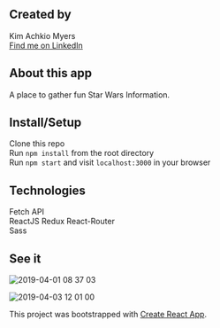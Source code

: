 ## Created by
Kim Achkio Myers  
[Find me on LinkedIn](https://www.linkedin.com/in/kimberly-achkio-myers-85107a2b/)

## About this app

A place to gather fun Star Wars Information.

## Install/Setup

Clone this repo  
Run `npm install` from the root directory  
Run `npm start` and visit `localhost:3000` in your browser  

## Technologies

Fetch API  
ReactJS
Redux
React-Router  
Sass  

## See it

![2019-04-01 08 37 03](https://user-images.githubusercontent.com/43019784/55501338-6f164100-5607-11e9-8456-102d18f10e3c.gif)

![2019-04-03 12 01 00](https://user-images.githubusercontent.com/43019784/55501743-4b072f80-5608-11e9-9f8b-84a9af127244.gif)


This project was bootstrapped with [Create React App](https://github.com/facebook/create-react-app).


